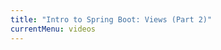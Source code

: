 ```yaml
---
title: "Intro to Spring Boot: Views (Part 2)"
currentMenu: videos
---
```


<div class="youtube-wrapper"></div>
